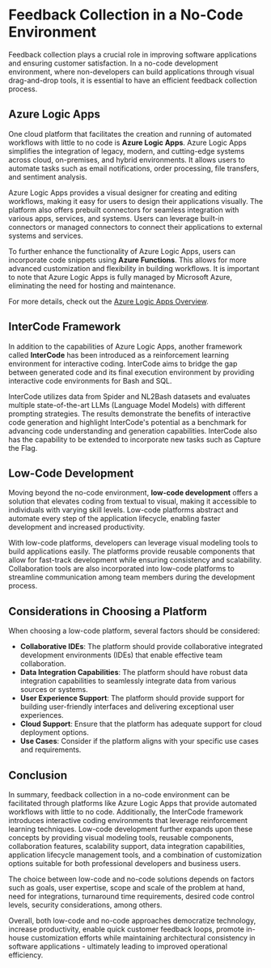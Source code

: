 # Feedback Collection in a No-Code Environment

Feedback collection plays a crucial role in improving software applications and ensuring customer satisfaction. In a no-code development environment, where non-developers can build applications through visual drag-and-drop tools, it is essential to have an efficient feedback collection process.

## Azure Logic Apps

One cloud platform that facilitates the creation and running of automated workflows with little to no code is **Azure Logic Apps**. Azure Logic Apps simplifies the integration of legacy, modern, and cutting-edge systems across cloud, on-premises, and hybrid environments. It allows users to automate tasks such as email notifications, order processing, file transfers, and sentiment analysis.

Azure Logic Apps provides a visual designer for creating and editing workflows, making it easy for users to design their applications visually. The platform also offers prebuilt connectors for seamless integration with various apps, services, and systems. Users can leverage built-in connectors or managed connectors to connect their applications to external systems and services.

To further enhance the functionality of Azure Logic Apps, users can incorporate code snippets using **Azure Functions**. This allows for more advanced customization and flexibility in building workflows. It is important to note that Azure Logic Apps is fully managed by Microsoft Azure, eliminating the need for hosting and maintenance.

For more details, check out the [Azure Logic Apps Overview](https://learn.microsoft.com/en-us/azure/logic-apps/logic-apps-overview).

## InterCode Framework

In addition to the capabilities of Azure Logic Apps, another framework called **InterCode** has been introduced as a reinforcement learning environment for interactive coding. InterCode aims to bridge the gap between generated code and its final execution environment by providing interactive code environments for Bash and SQL.

InterCode utilizes data from Spider and NL2Bash datasets and evaluates multiple state-of-the-art LLMs (Language Model Models) with different prompting strategies. The results demonstrate the benefits of interactive code generation and highlight InterCode's potential as a benchmark for advancing code understanding and generation capabilities. InterCode also has the capability to be extended to incorporate new tasks such as Capture the Flag.

## Low-Code Development

Moving beyond the no-code environment, **low-code development** offers a solution that elevates coding from textual to visual, making it accessible to individuals with varying skill levels. Low-code platforms abstract and automate every step of the application lifecycle, enabling faster development and increased productivity.

With low-code platforms, developers can leverage visual modeling tools to build applications easily. The platforms provide reusable components that allow for fast-track development while ensuring consistency and scalability. Collaboration tools are also incorporated into low-code platforms to streamline communication among team members during the development process.

## Considerations in Choosing a Platform

When choosing a low-code platform, several factors should be considered:

- **Collaborative IDEs**: The platform should provide collaborative integrated development environments (IDEs) that enable effective team collaboration.
- **Data Integration Capabilities**: The platform should have robust data integration capabilities to seamlessly integrate data from various sources or systems.
- **User Experience Support**: The platform should provide support for building user-friendly interfaces and delivering exceptional user experiences.
- **Cloud Support**: Ensure that the platform has adequate support for cloud deployment options.
- **Use Cases**: Consider if the platform aligns with your specific use cases and requirements.

## Conclusion

In summary, feedback collection in a no-code environment can be facilitated through platforms like Azure Logic Apps that provide automated workflows with little to no code. Additionally, the InterCode framework introduces interactive coding environments that leverage reinforcement learning techniques. Low-code development further expands upon these concepts by providing visual modeling tools, reusable components, collaboration features, scalability support, data integration capabilities, application lifecycle management tools, and a combination of customization options suitable for both professional developers and business users.

The choice between low-code and no-code solutions depends on factors such as goals, user expertise, scope and scale of the problem at hand, need for integrations, turnaround time requirements, desired code control levels, security considerations, among others.

Overall, both low-code and no-code approaches democratize technology, increase productivity, enable quick customer feedback loops, promote in-house customization efforts while maintaining architectural consistency in software applications - ultimately leading to improved operational efficiency.
